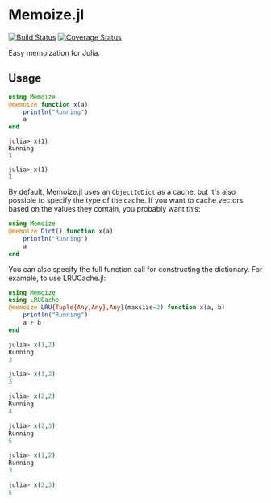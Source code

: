 # Memoize.jl

[![Build Status](https://travis-ci.org/JuliaCollections/Memoize.jl.png?branch=master)](https://travis-ci.org/JuliaCollections/Memoize.jl) [![Coverage Status](https://coveralls.io/repos/github/JuliaCollections/Memoize.jl/badge.svg?branch=master)](https://coveralls.io/github/JuliaCollections/Memoize.jl?branch=master)

Easy memoization for Julia.

## Usage

```julia
using Memoize
@memoize function x(a)
	println("Running")
	a
end
```

```
julia> x(1)
Running
1

julia> x(1)
1
```

By default, Memoize.jl uses an `ObjectIdDict` as a cache, but it's also possible to specify the type of the cache. If you want to cache vectors based on the values they contain, you probably want this:

```julia
using Memoize
@memoize Dict() function x(a)
	println("Running")
	a
end
```

You can also specify the full function call for constructing the dictionary.  For example, to use LRUCache.jl:

```julia
using Memoize
using LRUCache
@memoize LRU{Tuple{Any,Any},Any}(maxsize=2) function x(a, b)
    println("Running")
    a + b
end
```

```julia
julia> x(1,2)
Running
3

julia> x(1,2)
3

julia> x(2,2)
Running
4

julia> x(2,3)
Running
5

julia> x(1,2)
Running
3

julia> x(2,3)
5
```
